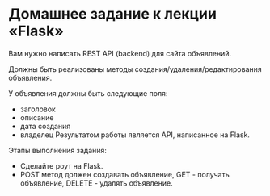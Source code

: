 # Домашнее задание к лекции «Flask»
Вам нужно написать REST API (backend) для сайта объявлений.

Должны быть реализованы методы создания/удаления/редактирования объявления.

У объявления должны быть следующие поля:
- заголовок
- описание
- дата создания
- владелец
Результатом работы является API, написанное на Flask.

Этапы выполнения задания:

- Сделайте роут на Flask.
- POST метод должен создавать объявление, GET - получать объявление, DELETE - удалять объявление.
